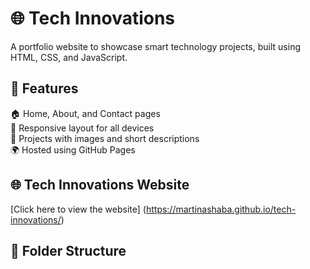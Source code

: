 # 🌐 Tech Innovations

A portfolio website to showcase smart technology projects, built using HTML, CSS, and JavaScript.

## 🔧 Features
🏠 Home, About, and Contact pages  
📱 Responsive layout for all devices  
🧠 Projects with images and short descriptions  
🌍 Hosted using GitHub Pages  
## 🌐 Tech Innovations Website

[Click here to view the website] (https://martinashaba.github.io/tech-innovations/)

## 📁 Folder Structure
